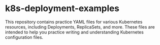 # k8s-deployment-examples

This repository contains practice YAML files for various Kubernetes resources, including Deployments, ReplicaSets, and more. These files are intended to help you practice writing and understanding Kubernetes configuration files.



